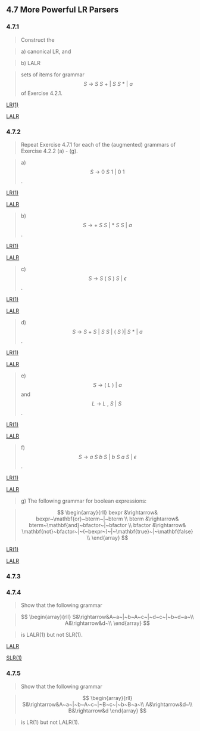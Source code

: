## 4.7 More Powerful LR Parsers

### 4.7.1

> Construct the

> a) canonical LR, and

> b) LALR

> sets of items for grammar $$~S~\rightarrow~S~S~+~|~S~S~*~|~a$$ of Exercise 4.2.1.

[LR(1)](https://cyberzhg.github.io/toolbox/lr1?grammar=UyAtPiBTIFMgKwogICB8IFMgUyAqCiAgIHwgYQ==)

[LALR](https://cyberzhg.github.io/toolbox/lalr?grammar=UyAtPiBTIFMgKwogICB8IFMgUyAqCiAgIHwgYQ==)

### 4.7.2

> Repeat Exercise 4.7.1 for each of the (augmented) grammars of Exercise 4.2.2 (a) - (g).

> a) $$S~\rightarrow~0~S~1~|~0~1$$.

[LR(1)](https://cyberzhg.github.io/toolbox/lr1?grammar=UyAtPiAwIFMgMSB8IDAgMQ==)

[LALR](https://cyberzhg.github.io/toolbox/lalr?grammar=UyAtPiAwIFMgMSB8IDAgMQ==)

> b) $$S~\rightarrow~+~S~S~|~*~S~S~|~a$$.

[LR(1)](https://cyberzhg.github.io/toolbox/lr1?grammar=UyAtPiArIFMgUyB8ICogUyBTIHwgYQ==)

[LALR](https://cyberzhg.github.io/toolbox/lalr?grammar=UyAtPiArIFMgUyB8ICogUyBTIHwgYQ==)

> c) $$S~\rightarrow~S~(~S~)~S~|~\epsilon$$.

[LR(1)](https://cyberzhg.github.io/toolbox/lr1?grammar=UyAtPiBTICggUyApIFMgfCDPtQ==)

[LALR](https://cyberzhg.github.io/toolbox/lalr?grammar=UyAtPiBTICggUyApIFMgfCDPtQ==)

> d) $$S~\rightarrow~S~+~S~|~S~S~|~(~S~)|~S~*~|~a$$.

[LR(1)](https://cyberzhg.github.io/toolbox/lr1?grammar=UyAtPiBTICsgUyB8IFMgUyB8ICggUyApIHwgUyAqIHwgYQ==)

[LALR](https://cyberzhg.github.io/toolbox/lalr?grammar=UyAtPiBTICsgUyB8IFMgUyB8ICggUyApIHwgUyAqIHwgYQ==)

> e) $$S~\rightarrow~(~L~)~|~a$$ and $$L~\rightarrow~L~,~S~|~S~$$.

[LR(1)](https://cyberzhg.github.io/toolbox/lr1?grammar=UyAtPiAoIEwgKSB8IGEKTCAtPiBMICwgUyB8IFM=)

[LALR](https://cyberzhg.github.io/toolbox/lalr?grammar=UyAtPiAoIEwgKSB8IGEKTCAtPiBMICwgUyB8IFM=)

> f) $$S~\rightarrow~a~S~b~S~|~b~S~a~S~|~\epsilon$$.

[LR(1)](https://cyberzhg.github.io/toolbox/lr1?grammar=UyAtPiBhIFMgYiBTIHwgYiBTIGEgUyB8IM+1)

[LALR](https://cyberzhg.github.io/toolbox/lalr?grammar=UyAtPiBhIFMgYiBTIHwgYiBTIGEgUyB8IM+1)

> g) The following grammar for boolean expressions:

> $$
\begin{array}{rll}
bexpr &\rightarrow& bexpr~\mathbf{or}~bterm~|~bterm \\
bterm &\rightarrow& bterm~\mathbf{and}~bfactor~|~bfactor \\
bfactor &\rightarrow& \mathbf{not}~bfactor~|~(~bexpr~)~|~\mathbf{true}~|~\mathbf{false} \\
\end{array}
$$

[LR(1)](https://cyberzhg.github.io/toolbox/lr1?grammar=YmV4cHIgLT4gYmV4cHIgb3IgYnRlcm0gfCBidGVybSAKYnRlcm0gLT4gYnRlcm0gYW5kIGJmYWN0b3IgfCBiZmFjdG9yIApiZmFjdG9yIC0+IG5vdCBiZmFjdG9yIHwgKCBiZXhwciApIHwgdHJ1ZSB8IGZhbHNl)

[LALR](https://cyberzhg.github.io/toolbox/lalr?grammar=YmV4cHIgLT4gYmV4cHIgb3IgYnRlcm0gfCBidGVybSAKYnRlcm0gLT4gYnRlcm0gYW5kIGJmYWN0b3IgfCBiZmFjdG9yIApiZmFjdG9yIC0+IG5vdCBiZmFjdG9yIHwgKCBiZXhwciApIHwgdHJ1ZSB8IGZhbHNl)

### 4.7.3

### 4.7.4

> Show that the following grammar

> $$
\begin{array}{rll}
S&\rightarrow&A~a~|~b~A~c~|~d~c~|~b~d~a~\\
A&\rightarrow&d~\\
\end{array}
$$

> is LALR(1) but not SLR(1).

[LALR](https://cyberzhg.github.io/toolbox/lalr?grammar=UyAtPiBBIGEgfCBiIEEgYyB8IGQgYyB8IGIgZCBhCkEgLT4gZA==)

[SLR(1)](https://cyberzhg.github.io/toolbox/lr0?grammar=UyAtPiBBIGEgfCBiIEEgYyB8IGQgYyB8IGIgZCBhCkEgLT4gZA==)

### 4.7.5

> Show that the following grammar

> $$
\begin{array}{rll}
S&\rightarrow&A~a~|~b~A~c~|~B~c~|~b~B~a~\\
A&\rightarrow&d~\\
B&\rightarrow&d
\end{array}
$$

> is LR(1) but not LALR(1).
